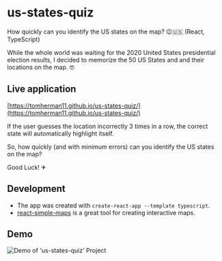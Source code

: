 # us-states-quiz
How quickly can you identify the US states on the map? 😉🇺🇸 (React, TypeScript)

While the whole world was waiting for the 2020 United States presidential election results, I decided to memorize the 50 US States and and their locations on the map. 🤓

## Live application
[https://tomherman11.github.io/us-states-quiz/](https://tomherman11.github.io/us-states-quiz/) 

If the user guesses the location incorrectly 3 times in a row, the correct state will automatically highlight itself. 

So, how quickly (and with minimum errors) can you identify the US states on the map?

Good Luck! ✈


## Development
- The app was created with ```create-react-app --template typescript```.
- [react-simple-maps](https://www.react-simple-maps.io/) is a great tool for creating interactive maps.

## Demo
![Demo of 'us-states-quiz' Project](/us-states-quiz.gif)
